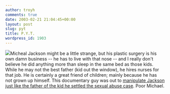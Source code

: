 ```yaml
---
author: troyh
comments: true
date: 2003-02-21 21:04:45+00:00
layout: post
slug: pyt
title: P.Y.T.
wordpress_id: 1903
---
```


![](http://www.michaeljackson.com/images/cvr-silver.jpg)Micheal Jackson might be a little strange, but his plastic surgery is his own damn business -- he has to live with that nose -- and I really don't believe he  did anything more than sleep in the same bed as those kids.  While he may not the best father (kid out the window), he hires nurses for that job.  He is certainly a great friend of children; mainly because he has not grown up himself.  This documentary guy was out to [manipulate Jackson just like the father of the kid he settled the sexual abuse case](http://www.steveharvey.com/michaeljackson.htm).  Poor Michael.
